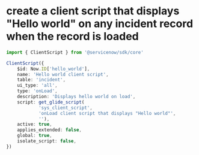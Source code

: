 # create a client script that displays "Hello world" on any incident record when the record is loaded
```typescript
import { ClientScript } from '@servicenow/sdk/core'

ClientScript({
    $id: Now.ID['hello_world'], 
    name: 'Hello world client script',
    table: 'incident',
    ui_type: 'all',
    type: 'onLoad',
    description: 'Displays hello world on load',
    script: get_glide_script(
            'sys_client_script', 
            'onLoad client script that displays "Hello world"', 
            ''),
    active: true,
    applies_extended: false,
    global: true,
    isolate_script: false,
})
```

